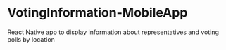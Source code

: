 # VotingInformation-MobileApp

React Native app to display information about representatives and voting polls by location
